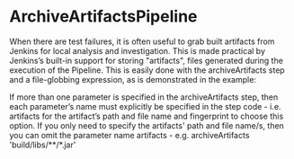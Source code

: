 # ArchiveArtifactsPipeline
  When there are test failures, it is often useful to grab built artifacts from Jenkins for local analysis and investigation. This is made practical by Jenkins’s built-in support for storing "artifacts", files generated during the execution of the Pipeline.  This is easily done with the archiveArtifacts step and a file-globbing expression, as is demonstrated in the example:
  
  If more than one parameter is specified in the archiveArtifacts step, then each parameter’s name must explicitly be specified in the step code - i.e. artifacts for the artifact’s path and file name and fingerprint to choose this option. If you only need to specify the artifacts' path and file name/s, then you can omit the parameter name artifacts - e.g.
archiveArtifacts 'build/libs/**/*.jar'
